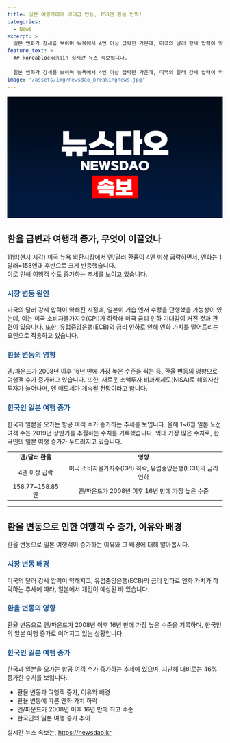 ```yaml
---
title: 일본 여행가에게 역대급 반등, 158엔 환율 반짝!
categories:
  - News
excerpt: >
  일본 엔화가 강세를 보이며 뉴욕에서 4엔 이상 급락한 가운데, 미국의 달러 강세 압력이 약해지자 일본 정부와 은행의 환율 개입 관측이 나왔다. 이로 인해 엔화의 가치는 계속해서 상승세를 보이고 있으며, 일본을 방문하는 한국인들이 증가하는 상황이다. 미국의 경기 물가 지수 하락으로 인해 미국의 금리 인하에 대한 기대감이 높아지며, 달러 매도세가 증가함에 따라 엔화 매도 행렬이 이어지고 있다. 또한, 일본의 새로운 소액투자 비과세제도로 해외자산 투자가 늘어나며 엔 매도세가 이어질 것으로 보인다.
feature_text: >
  ## koreablockchain 실시간 뉴스 속보입니다.

  일본 엔화가 강세를 보이며 뉴욕에서 4엔 이상 급락한 가운데, 미국의 달러 강세 압력이 약해지자 일본 정부와 은행의 환율 개입 관측이 나왔다. 이로 인해 엔화의 가치는 계속해서 상승세를 보이고 있으며, 일본을 방문하는 한국인들이 증가하는 상황이다. 미국의 경기 물가 지수 하락으로 인해 미국의 금리 인하에 대한 기대감이 높아지며, 달러 매도세가 증가함에 따라 엔화 매도 행렬이 이어지고 있다. 또한, 일본의 새로운 소액투자 비과세제도로 해외자산 투자가 늘어나며 엔 매도세가 이어질 것으로 보인다.
image: '/assets/img/newsdao_breakingnews.jpg'
---
```


<p><img src="/assets/img/newsdao_breakingnews.jpg" alt="koreablockchain 속보" /></p>

<h2 data-ke-size="size26">환율 급변과 여행객 증가, 무엇이 이끌었나</h2>

<p data-ke-size="size16">11일(현지 시각) 미국 뉴욕 외환시장에서 엔/달러 환율이 4엔 이상 급락하면서, 엔화는 1달러=158엔대 후반으로 크게 반등했습니다.<br>
이로 인해 여행객 수도 증가하는 추세를 보이고 있습니다.</p>

<h3><b><span style="color: #1a5490;">시장 변동 원인</span></b></h3>

<p data-ke-size="size16">미국의 달러 강세 압력이 약해진 시점에, 일본이 기습 엔저 수정을 단행했을 가능성이 있는데, 이는 미국 소비자물가지수(CPI)가 하락해 미국 금리 인하 기대감이 커진 것과 관련이 있습니다. 또한, 유럽중앙은행(ECB)의 금리 인하로 인해 엔화 가치를 떨어트리는 요인으로 작용하고 있습니다.</p>

<h3><b><span style="color: #1a5490;">환율 변동의 영향</span></b></h3>

<p data-ke-size="size16">엔/파운드가 2008년 이후 16년 만에 가장 높은 수준을 찍는 등, 환율 변동의 영향으로 여행객 수가 증가하고 있습니다. 또한, 새로운 소액투자 비과세제도(NISA)로 해외자산 투자가 늘어나며, 엔 매도세가 계속될 전망이라고 합니다.</p>

<h3><b><span style="color: #1a5490;">한국인 일본 여행 증가</span></b></h3>

<p data-ke-size="size16">한국과 일본을 오가는 항공 여객 수가 증가하는 추세를 보입니다. 올해 1~6월 일본 노선 여객 수는 2019년 상반기를 추월하는 수치를 기록했습니다. 역대 가장 많은 수치로, 한국인의 일본 여행 증가가 두드러지고 있습니다.</p>

<table>
    <tbody>
        <tr>
            <td style="text-align: center; height: 17px;"><b>엔/달러 환율</b></td>
            <td style="text-align: center; height: 17px;"><b>영향</b></td>
        </tr>
        <tr>
            <td style="text-align: center; height: 17px;">4엔 이상 급락</td>
            <td style="text-align: center; height: 17px;">미국 소비자물가지수(CPI) 하락, 유럽중앙은행(ECB)의 금리 인하</td>
        </tr>
        <tr>
            <td style="text-align: center; height: 17px;">158.77~158.85엔</td>
            <td style="text-align: center; height: 17px;">엔/파운드가 2008년 이후 16년 만에 가장 높은 수준</td>
        </tr>
    </tbody>
</table>

<hr>

<h2 data-ke-size="size26">환율 변동으로 인한 여행객 수 증가, 이유와 배경</h2>

<p data-ke-size="size16">환율 변동으로 일본 여행객이 증가하는 이유와 그 배경에 대해 알아봅시다.</p>

<h3><b><span style="color: #1a5490;">시장 변동 배경</span></b></h3>

<p data-ke-size="size16">미국의 달러 강세 압력이 약해지고, 유럽중앙은행(ECB)의 금리 인하로 엔화 가치가 하락하는 추세에 따라, 일본에서 개입이 예상된 바 있습니다.</p>

<h3><b><span style="color: #1a5490;">환율 변동의 영향</span></b></h3>

<p data-ke-size="size16">환율 변동으로 엔/파운드가 2008년 이후 16년 만에 가장 높은 수준을 기록하며, 한국인의 일본 여행 증가로 이어지고 있는 상황입니다.</p>

<h3><b><span style="color: #1a5490;">한국인 일본 여행 증가</span></b></h3>

<p data-ke-size="size16">한국과 일본을 오가는 항공 여객 수가 증가하는 추세에 있으며, 지난해 대비로는 46% 증가한 수치를 보입니다.</p>

<ul>
    <li>환율 변동과 여행객 증가, 이유와 배경</li>
    <li>환율 변동에 따른 엔화 가치 하락</li>
    <li>엔/파운드가 2008년 이후 16년 만에 최고 수준</li>
    <li>한국인의 일본 여행 증가 추이</li>
</ul>
실시간 뉴스 속보는, <a href="https://newsdao.kr" rel="dofollow">https://newsdao.kr</a>


